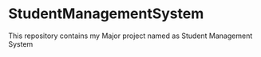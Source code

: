 # StudentManagementSystem
This repository contains my Major project named as Student Management System
